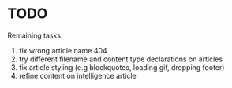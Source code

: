 # TODO
Remaining tasks:
1. fix wrong article name 404
1. try different filename and content type declarations on articles
1. fix article styling (e.g blockquotes, loading gif, dropping footer)
1. refine content on intelligence article
